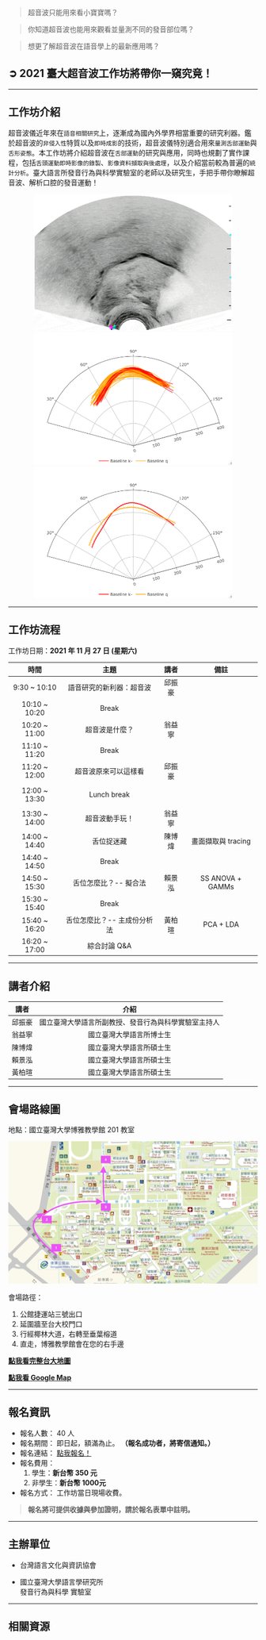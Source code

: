 > 超音波只能用來看小寶寶嗎？

> 你知道超音波也能用來觀看並量測不同的發音部位嗎？

> 想更了解超音波在語音學上的最新應用嗎？

## ➲ 2021 臺大超音波工作坊將帶你一窺究竟！

---

## **工作坊介紹**

超音波儀近年來在`語音相關研究`上，逐漸成為國內外學界相當重要的研究利器。鑑於超音波的`非侵入性`特質以及`即時成影`的技術，超音波儀特別適合用來`量測舌部運動`與`舌形姿態`。本工作坊將介紹超音波在`舌部運動`的研究與應用，同時也規劃了實作課程，包括`舌頭運動即時影像的錄製`、`影像資料擷取與後處理`，以及介紹當前較為普遍的`統計分析`。臺大語言所發音行為與科學實驗室的老師以及研究生，手把手帶你瞭解超音波、解析口腔的發音運動！

<div class='tongue-trace-wrapper' align='center'>

<div class="caption">
<img class="tongue-trace" src="./img/tongue-trace/ultrasound-optimized.gif" alt="tongue-trace" width="400"/>
<div class='caption-text'><strong></strong></div>
</div>

<div class="caption">
<img class="tongue-trace" src="./img/tongue-trace/fig_P02_original.png" alt="tongue-trace" width="400"/>
<div class='caption-text'><strong></strong></div>
</div>

<div class="caption">
<img class="tongue-trace" src="./img/tongue-trace/fig_P02_Baseline.png" alt="tongue-trace" width="400"/>
<div class='caption-text'><strong></strong></div>
</div>
    
</div>

---

## **工作坊流程**

工作坊日期：**2021 年 11 月 27 日 (星期六)**

|     時間      |           主題           |  講者  |        備註        |
| :-----------: | :----------------------: | :----: | :----------------: |
| 9:30 ~ 10:10  | 語音研究的新利器：超音波 | 邱振豪 |
| 10:10 ~ 10:20 |          Break           |        |
| 10:20 ~ 11:00 |      超音波是什麼？      | 翁益寧 |
| 11:10 ~ 11:20 |          Break           |        |
| 11:20 ~ 12:00 |   超音波原來可以這樣看   | 邱振豪 |
|               |                          |
| 12:00 ~ 13:30 |       Lunch break        |        |
|               |                          |
| 13:30 ~ 14:00 |      超音波動手玩！      | 翁益寧 |
| 14:00 ~ 14:40 |       舌位捉迷藏       | 陳博煒 | 畫面擷取與 tracing |
| 14:40 ~ 14:50 |          Break           |        |
| 14:50 ~ 15:30 |      舌位怎麼比？-- 擬合法       | 賴景泓 |  SS ANOVA + GAMMs  |
| 15:30 ~ 15:40 |          Break           |        |
| 15:40 ~ 16:20 |      舌位怎麼比？-- 主成份分析法      | 黃柏瑄 |     PCA + LDA      |
| 16:20 ~ 17:00 |       綜合討論 Q&A       |        |

---

## **講者介紹**

|  講者  |                         介紹                         |
| :----: | :--------------------------------------------------: |
| 邱振豪 | 國立臺灣大學語言所副教授、發音行為與科學實驗室主持人 |
| 翁益寧 |               國立臺灣大學語言所博士生               |
| 陳博煒 |               國立臺灣大學語言所碩士生               |
| 賴景泓 |               國立臺灣大學語言所碩士生               |
| 黃柏瑄 |               國立臺灣大學語言所碩士生               |

---

## **會場路線圖**

地點：國立臺灣大學博雅教學館 201 教室

![boya-map](./img/boya-route.jpg)

會場路徑：

1. 公館捷運站三號出口
2. 延圍牆至台大校門口
3. 行經椰林大道，右轉至垂葉榕道
4. 直走，博雅教學館會在您的右手邊

[**點我看完整台大地圖**](https://www.ntu.edu.tw/about/map/B_02_A.jpg)

[**點我看 Google Map**](https://www.google.com/maps/place/%E5%9C%8B%E7%AB%8B%E8%87%BA%E7%81%A3%E5%A4%A7%E5%AD%B8%E5%8D%9A%E9%9B%85%E6%95%99%E5%AD%B8%E9%A4%A8/@25.0188496,121.5345114,17z/data=!3m1!4b1!4m5!3m4!1s0x3442a989d9909417:0x13a8ef0043681664!8m2!3d25.0188448!4d121.5367001)

---

## **報名資訊**

- 報名人數： 40 人
- 報名期間： 即日起，額滿為止。 **（報名成功者，將寄信通知。）**
- 報名連結： [點我報名！](https://forms.gle/skQbgxK9bbEbMqPj6)
- 報名費用： 
    1. 學生：**新台幣 350 元**
    2. 非學生：**新台幣 1000元**
- 報名方式： 工作坊當日現場收費。

> **報名將可提供收據與參加證明，請於報名表單中註明。**

---

## **主辦單位**

- 台灣語言文化與資訊協會

- 國立臺灣大學語言學研究所 <br/>
  發音行為與科學 實驗室

---

## **相關資源**
